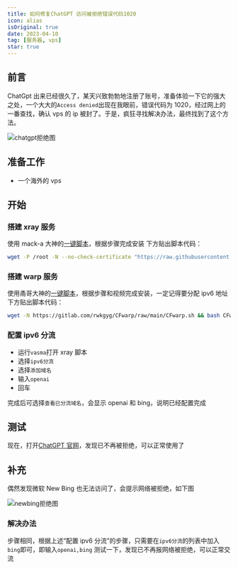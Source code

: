 ```yaml
---
title: 如何修复ChatGPT 访问被拒绝错误代码1020
icon: alias
isOriginal: true
date: 2023-04-10
tag: [服务器, vps]
star: true
---
```


## 前言

ChatGpt 出来已经很久了，某天兴致勃勃地注册了账号，准备体验一下它的强大之处，一个大大的`Access denied`出现在我眼前，错误代码为 1020，经过网上的一番查找，确认 vps 的 ip 被封了。于是，疯狂寻找解决办法，最终找到了这个方法。

![chatgpt拒绝图](/assets/images/vps/chatgpt_access_denied.png)

## 准备工作

- 一个海外的 vps

## 开始

### 搭建 xray 服务

使用 mack-a 大神的[一键脚本](https://github.com/mack-a/v2ray-agent)，根据步骤完成安装
下方贴出脚本代码：

```bash
wget -P /root -N --no-check-certificate "https://raw.githubusercontent.com/mack-a/v2ray-agent/master/install.sh" && chmod 700 /root/install.sh && /root/install.sh
```

### 搭建 warp 服务

使用甬哥大神的[一键脚本](https://github.com/yonggekkk/warp-yg)，根据步骤和视频完成安装，一定记得要分配 ipv6 地址
下方贴出脚本代码：

```bash
wget -N https://gitlab.com/rwkgyg/CFwarp/raw/main/CFwarp.sh && bash CFwarp.sh
```

### 配置 ipv6 分流

- 运行`vasma`打开 xray 脚本
- 选择`ipv6分流`
- 选择`添加域名`
- 输入`openai`
- 回车

完成后可选择`查看已分流域名`，会显示 openai 和 bing，说明已经配置完成

## 测试

现在，打开[ChatGPT 官网](https://chat.openai.com/)，发现已不再被拒绝，可以正常使用了

## 补充

偶然发现微软 New Bing 也无法访问了，会提示网络被拒绝，如下图

![newbing拒绝图](/assets/images/vps/newbing_error.png)

### 解决办法

步骤相同，根据上述“配置 ipv6 分流”的步骤，只需要在`ipv6分流`的列表中加入`bing`即可，即输入`openai,bing`
测试一下，发现已不再报网络被拒绝，可以正常交流
